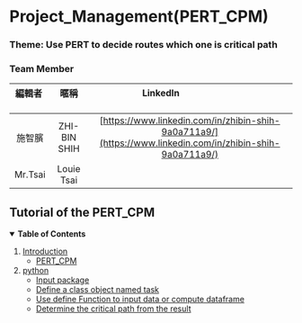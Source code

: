 # Project_Management(PERT_CPM) 
### Theme: Use PERT to decide routes which one is critical path

### **Team Member**    

| 編輯者       |    暱稱         |                      LinkedIn                                                            |
| :-----------:|:-----------:   |:---------------------------------------------------------------------------------------: |
|  施智臏      | ZHI-BIN SHIH     | [https://www.linkedin.com/in/zhibin-shih-9a0a711a9/](https://www.linkedin.com/in/zhibin-shih-9a0a711a9/)     
|  Mr.Tsai    |  Louie Tsai       | 

## Tutorial of the PERT_CPM
<details open="open">
  <summary><b>Table of Contents</b></summary>
  <ol>
    <li>
      <a href="#introduction">Introduction</a>
      <ul>
        <li><a href="#PERT_CPM">PERT_CPM</a></li>
    </li>
      </ul>
    <li>
      <a href="#the-model">python</a>
       <ul>
        <li><a href="#package">Input package</a></li>
        <li><a href="#Object">Define a class object named task</a></li>
        <li><a href="#Function">Use define Function to input data or compute dataframe </a></li>
        <li><a href="#Output result">Determine the critical path from the result</a></li>

